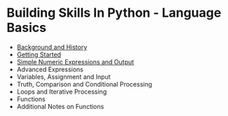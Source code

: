 # Building Skills In Python - Language Basics

- [Background and History](notes001_background_and_history.md)
- [Getting Started](notes002_getting_started.md)
- [Simple Numeric Expressions and Output](notes001_simple_numeric_expressions_and_output.md)
- Advanced Expressions
- Variables, Assignment and Input
- Truth, Comparison and Conditional Processing
- Loops and Iterative Processing
- Functions
- Additional Notes on Functions